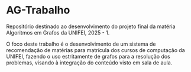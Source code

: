 # AG-Trabalho
Repositório destinado ao desenvolvimento do projeto final da matéria Algoritmos em Grafos da UNIFEI, 2025 - 1.

O foco deste trabalho é o desenvolvimento de um sistema de recomendação de matérias para matrícula dos cursos de computação
da UNIFEI, fazendo o uso estritamente de grafos para a resolução dos problemas, visando à integração do conteúdo visto em sala de aula.